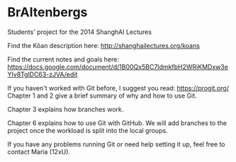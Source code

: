 BrAItenbergs
============

Students' project for the 2014 ShanghAI Lectures

Find the Kõan description here:
http://shanghailectures.org/koans

Find the current notes and goals here:
https://docs.google.com/document/d/1B00Qx5BC7IdmkfbH2WRiKMDxw3eYIv8TglDC63-zJVA/edit

If you haven't worked with Git before, I suggest you read:
https://progit.org/
Chapter 1 and 2 give a brief summary of why and how to use Git.

Chapter 3 explains how branches work.

Chapter 6 explains how to use Git with GitHub. 
We will add branches to the project once the workload is split into the local groups.

If you have any problems running Git or need help setting it up, 
feel free to contact Maria (12xU).
